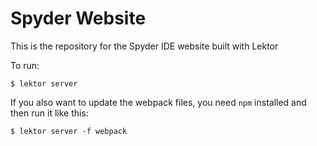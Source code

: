 # Spyder Website
This is the repository for the Spyder IDE website built with Lektor

To run:

```
$ lektor server
```

If you also want to update the webpack files, you need `npm` installed
and then run it like this:

```
$ lektor server -f webpack
```
